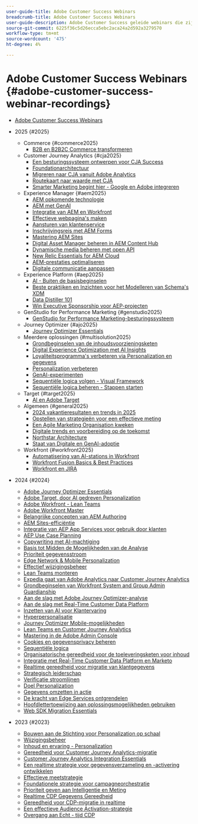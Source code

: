 ```yaml
---
user-guide-title: Adobe Customer Success Webinars
breadcrumb-title: Adobe Customer Success Webinars
user-guide-description: Adobe Customer Success geleide webinars die zijn ontworpen om u te helpen uw investering in Adobe Experience Cloud te optimaliseren. Vergroot waardevolle inzichten om de waarde te maximaliseren en de acceptatie van Adobe-oplossingen te vergroten.
source-git-commit: 6225f36c5d26ecca5ebc2aca24a2d592a3279570
workflow-type: tm+mt
source-wordcount: '475'
ht-degree: 4%

---
```



# Adobe Customer Success Webinars {#adobe-customer-success-webinar-recordings}

+ [Adobe Customer Success Webinars](overview.md)
+ 2025 {#2025}
   + Commerce {#commerce2025}
      + [B2B en B2B2C Commerce transformeren](2025/transforming-b2b-commerce.md)
   + Customer Journey Analytics {#cja2025}
      + [Een besturingssysteem ontwerpen voor CJA Success](2025/cja-operating-model.md)
      + [Foundationarchitectuur](2025/cja-vision.md)
      + [Migreren naar CJA vanuit Adobe Analytics](2025/analytics-to-cja-migration.md)
      + [Routekaart naar waarde met CJA](2025/roadmap-to-value-cja.md)
      + [Smarter Marketing begint hier - Google en Adobe integreren](2025/smarter-marketing-starts-here-integrating-google-and-adobe.md)
   + Experience Manager {#aem2025}
      + [AEM opkomende technologie](2025/personalized-experiences-aem.md)
      + [AEM met GenAI](2025/aem-genai.md)
      + [Integratie van AEM en Workfront](2025/aem-workfront-integration.md)
      + [Effectieve webpagina&#39;s maken](2025/build-effective-web-pages.md)
      + [Aansturen van klantenservice](2025/driving-customer-engagement.md)
      + [Inschrijvingsreis met AEM Forms](2025/payer-enrollment-journey.md)
      + [Mastering AEM Sites](2025/mastering-aem-sites.md)
      + [Digital Asset Manager beheren in AEM Content Hub](2025/mastering-dam-aem-content-hub.md)
      + [Dynamische media beheren met open API](2025/dynamic-media-open-ai.md)
      + [New Relic Essentials for AEM Cloud](2025/new-relic-essentials-aem-cloud.md)
      + [AEM-prestaties optimaliseren](2025/optimize-aem-performance.md)
      + [Digitale communicatie aanpassen](2025/personalize-digital-communications.md)
   + Experience Platform {#aep2025}
      + [AI - Buiten de basisbeginselen](2025/ai-beyond-basics.md)
      + [Beste praktijken en Inzichten voor het Modelleren van Schema&#39;s XDM](2025/model-xdm-schemas.md)
      + [Data Distiller 101](2025/data-distiller-101.md)
      + [Win Executive Sponsorship voor AEP-projecten](2025/exec-sponsorship-aep-projects.md)
   + GenStudio for Performance Marketing {#genstudio2025}
      + [GenStudio for Performance Marketing-besturingssysteem](2025/genstudio-for-performance-marketing-operating-model.md)
   + Journey Optimizer {#ajo2025}
      + [Journey Optimizer Essentials](2025/journey-optimizer-essentials.md)
   + Meerdere oplossingen {#multisolution2025}
      + [Grondbeginselen van de inhoudsvoorzieningsketen](2025/content-supply-chain-basics.md)
      + [Digital Experience Optimization met AI Insights](2025/accelerating-digital-experience-optimization.md)
      + [Loyaliteitsprogramma&#39;s verbeteren via Personalization en gegevens](2025/enhance-loyalty-programs.md)
      + [Personalization verbeteren](2025/enhancing-personalization.md)
      + [GenAI-experimenten](2025/gen-ai-experimentation.md)
      + [Sequentiële logica volgen - Visual Framework](2025/mastering-sequential-logic.md)
      + [Sequentiële logica beheren - Stappen starten](2025/sequential-logic-start-stop.md)
   + Target {#target2025}
      + [AI en Adobe Target](2025/ai-adobe-target.md)
   + Algemeen {#general2025}
      + [2024 vakantieresultaten en trends in 2025](2025/adobe-digital-insights.md)
      + [Opstellen van strategieën voor een effectieve meting](2025/impactful-insights.md)
      + [Een Agile Marketing Organisation kweken](2025/agile-marketing-organization.md)
      + [Digitale trends en voorbereiding op de toekomst](2025/digital-trends-preparing-future.md)
      + [Northstar Architecture](2025/northstar-architecture.md)
      + [Staat van Digitale en GenAI-adoptie](2025/state-of-digital-and-genai-adoption-webinar.md)
   + Workfront {#workfront2025}
      + [Automatisering van AI-stations in Workfront](2025/unlock-efficiency-ai-drive-automation-workfront.md)
      + [Workfront Fusion Basics &amp; Best Practices](2025/adobe-workfront-fusion-best-practices.md)
      + [Workfront en JIRA](2025/workfront-and-jira.md)

+ 2024 {#2024}
   + [Adobe Journey Optimizer Essentials](2024/ajo-essentials.md)
   + [Adobe Target, door AI gedreven Personalization](2024/ai-personalization.md)
   + [Adobe Workfront - Lean Teams](2024/workfront-lean-teams.md)
   + [Adobe Workfront Master](2024/workfront-mastery.md)
   + [Belangrijke concepten van AEM Authoring](2024/aem-authoring-concepts.md)
   + [AEM Sites-efficiëntie](2024/aem-sites-efficiencies.md)
   + [Integratie van AEP App Services voor gebruik door klanten](2024/aep-apps-services-integrations.md)
   + [AEP Use Case Planning](2024/aep-use-case-planning.md)
   + [Copywriting met AI-machtiging](2024/ai-copywriting.md)
   + [Basis tot Midden de Mogelijkheden van de Analyse](2024/basic-to-intermediate-analysis-capabilities.md)
   + [Prioriteit gegevensstroom](2024/data-stream-prioritization.md)
   + [Edge Network &amp; Mobile Personalization](2024/edge-network-mobile-personalization.md)
   + [Effectief wijzigingsbeheer](2024/effective-change-management.md)
   + [Lean Teams monteren](2024/empowering-lean-teams.md)
   + [Expedia gaat van Adobe Analytics naar Customer Journey Analytics](2024/expedia-aa-to-cja.md)
   + [Grondbeginselen van Workfront System and Group Admin Guardianship](2024/workfront-admin-guardianship.md)
   + [Aan de slag met Adobe Journey Optimizer-analyse](2024/getting-started-ajo-analysis.md)
   + [Aan de slag met Real-Time Customer Data Platform](2024/getting-started-rtcdp.md)
   + [Inzetten van AI voor Klantervaring](2024/ai-customer-experience.md)
   + [Hyperpersonalisatie](2024/hyperpersonalization.md)
   + [Journey Optimizer Mobile-mogelijkheden](2024/journey-optimizer-mobile-capabilities.md)
   + [Lean Teams en Customer Journey Analytics](2024/lean-teams-cja.md)
   + [Mastering in de Adobe Admin Console](2024/adobe-admin-console.md)
   + [Cookies en gegevensprivacy beheren](2024/mastering-cookies-data-privacy.md)
   + [Sequentiële logica](2024/sequential-logic.md)
   + [Organisatorische gereedheid voor de toeleveringsketen voor inhoud](2024/organizational-readiness-content-supply-chain.md)
   + [Integratie met Real-Time Customer Data Platform en Marketo](2024/aep-marketo-integration.md)
   + [Realtime gereedheid voor migratie van klantgegevens](2024/rtcdp-migration-readiness.md)
   + [Strategisch leiderschap](2024/strategic-leadership.md)
   + [Verificatie stroomlijnen](2024/streamline-authentication.md)
   + [Doel Personalization](2024/target-personalization.md)
   + [Gegevens omzetten in actie](2024/turning-data-into-action.md)
   + [De kracht van Edge Services ontgrendelen](2024/edge-delivery-services.md)
   + [Hoofdlettertoewijzing aan oplossingsmogelijkheden gebruiken](2024/use-case-mapping.md)
   + [Web SDK Migration Essentials](2024/web-sdk-migration.md)

+ 2023 {#2023}
   + [Bouwen aan de Stichting voor Personalization op schaal](2023/personalization-at-scale.md)
   + [Wijzigingsbeheer](2023/change-management.md)
   + [Inhoud en ervaring - Personalization](2023/content-experiences-personalization.md)
   + [Gereedheid voor Customer Journey Analytics-migratie](2023/cja-migration-readiness.md)
   + [Customer Journey Analytics Integration Essentials](2023/cja-integration-essentials.md)
   + [Een realtime strategie voor gegevensverzameling en -activering ontwikkelen](2023/data-collection-activation-strategy.md)
   + [Effectieve meetstrategie](2023/measurement-strategy.md)
   + [Foundationele strategie voor campagneorchestratie](2023/foundational-strategy-campaign.md)
   + [Prioriteit geven aan Intelligentie en Meting](2023/intelligence-and-measurement.md)
   + [Realtime CDP Gegevens Gereedheid](2023/rtcdp-migration-data-readiness.md)
   + [Gereedheid voor CDP-migratie in realtime](2023/rtcdp-migration-readiness.md)
   + [Een effectieve Audience Activation-strategie](2023/audience-activation.md)
   + [Overgang aan Echt - tijd CDP](2023/aam-to-rtcdp.md)
